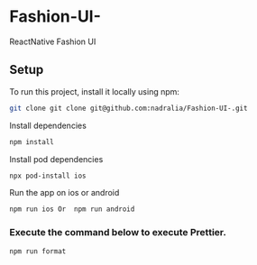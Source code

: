 # Fashion-UI-
ReactNative Fashion UI 

## Setup

To run this project, install it locally using npm:

```sh
git clone git clone git@github.com:nadralia/Fashion-UI-.git
```
Install dependencies

```sh 
npm install 
```

Install pod dependencies

```sh 
npx pod-install ios
```

Run the app on ios or android

```sh 
npm run ios Or  npm run android

```

### Execute the command below to execute Prettier.
```sh
npm run format
```
